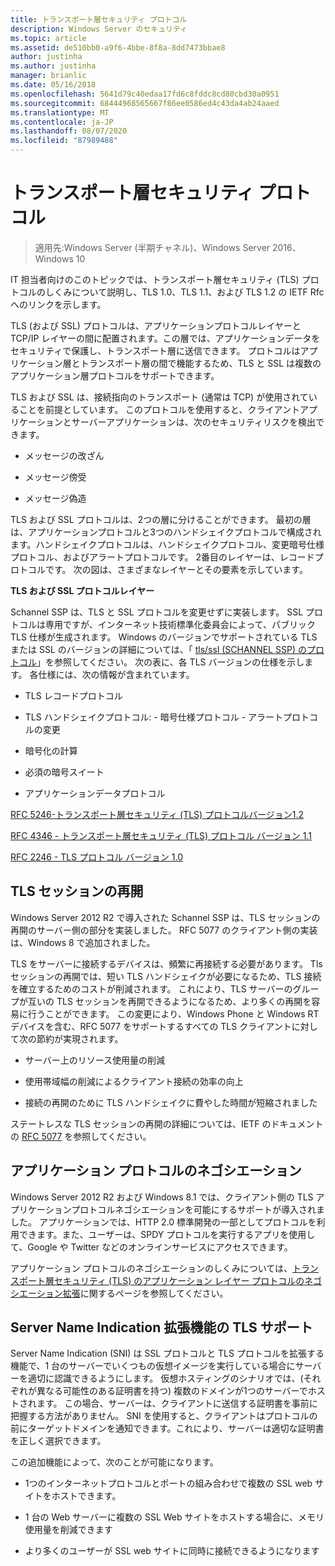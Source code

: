 ```yaml
---
title: トランスポート層セキュリティ プロトコル
description: Windows Server のセキュリティ
ms.topic: article
ms.assetid: de510bb0-a9f6-4bbe-8f8a-8dd7473bbae8
author: justinha
ms.author: justinha
manager: brianlic
ms.date: 05/16/2018
ms.openlocfilehash: 5641d79c40edaa17fd6c8fddc8cd80cbd30a0951
ms.sourcegitcommit: 68444968565667f86ee0586ed4c43da4ab24aaed
ms.translationtype: MT
ms.contentlocale: ja-JP
ms.lasthandoff: 08/07/2020
ms.locfileid: "87989488"
---
```

# <a name="transport-layer-security-protocol"></a>トランスポート層セキュリティ プロトコル

>適用先:Windows Server (半期チャネル)、Windows Server 2016、Windows 10

IT 担当者向けのこのトピックでは、トランスポート層セキュリティ (TLS) プロトコルのしくみについて説明し、TLS 1.0、TLS 1.1、および TLS 1.2 の IETF Rfc へのリンクを示します。

TLS (および SSL) プロトコルは、アプリケーションプロトコルレイヤーと TCP/IP レイヤーの間に配置されます。この層では、アプリケーションデータをセキュリティで保護し、トランスポート層に送信できます。 プロトコルはアプリケーション層とトランスポート層の間で機能するため、TLS と SSL は複数のアプリケーション層プロトコルをサポートできます。

TLS および SSL は、接続指向のトランスポート (通常は TCP) が使用されていることを前提としています。 このプロトコルを使用すると、クライアントアプリケーションとサーバーアプリケーションは、次のセキュリティリスクを検出できます。

-   メッセージの改ざん

-   メッセージ傍受

-   メッセージ偽造

TLS および SSL プロトコルは、2つの層に分けることができます。 最初の層は、アプリケーションプロトコルと3つのハンドシェイクプロトコルで構成されます。ハンドシェイクプロトコルは、ハンドシェイクプロトコル、変更暗号仕様プロトコル、およびアラートプロトコルです。 2番目のレイヤーは、レコードプロトコルです。 次の図は、さまざまなレイヤーとその要素を示しています。

**TLS および SSL プロトコルレイヤー**


Schannel SSP は、TLS と SSL プロトコルを変更せずに実装します。 SSL プロトコルは専用ですが、インターネット技術標準化委員会によって、パブリック TLS 仕様が生成されます。 Windows のバージョンでサポートされている TLS または SSL のバージョンの詳細については、「 [tls/ssl (SCHANNEL SSP) のプロトコル](/windows/win32/secauthn/protocols-in-tls-ssl--schannel-ssp-)」を参照してください。 次の表に、各 TLS バージョンの仕様を示します。 各仕様には、次の情報が含まれています。

-   TLS レコードプロトコル

-   TLS ハンドシェイクプロトコル: \- 暗号仕様プロトコル \- アラートプロトコルの変更

-   暗号化の計算

-   必須の暗号スイート

-   アプリケーションデータプロトコル

[RFC 5246-トランスポート層セキュリティ (TLS) プロトコルバージョン1.2](http://tools.ietf.org/html/rfc5246)

[RFC 4346 - トランスポート層セキュリティ (TLS) プロトコル バージョン 1.1](http://tools.ietf.org/html/rfc4346)

[RFC 2246 - TLS プロトコル バージョン 1.0](http://tools.ietf.org/html/rfc2246)

## <a name="tls-session-resumption"></a><a name="BKMK_SessionResumption"></a>TLS セッションの再開
Windows Server 2012 R2 で導入された Schannel SSP は、TLS セッションの再開のサーバー側の部分を実装しました。 RFC 5077 のクライアント側の実装は、Windows 8 で追加されました。

TLS をサーバーに接続するデバイスは、頻繁に再接続する必要があります。 Tls セッションの再開では、短い TLS ハンドシェイクが必要になるため、TLS 接続を確立するためのコストが削減されます。 これにより、TLS サーバーのグループが互いの TLS セッションを再開できるようになるため、より多くの再開を容易に行うことができます。 この変更により、Windows Phone と Windows RT デバイスを含む、RFC 5077 をサポートするすべての TLS クライアントに対して次の節約が実現されます。

-   サーバー上のリソース使用量の削減

-   使用帯域幅の削減によるクライアント接続の効率の向上

-   接続の再開のために TLS ハンドシェイクに費やした時間が短縮されました

ステートレスな TLS セッションの再開の詳細については、IETF のドキュメントの [RFC 5077](http://www.ietf.org/rfc/rfc5077) を参照してください。

## <a name="application-protocol-negotiation"></a><a name="BKMK_AppProtocolNego"></a>アプリケーション プロトコルのネゴシエーション
 Windows Server 2012 R2 および Windows 8.1 では、クライアント側の TLS アプリケーションプロトコルネゴシエーションを可能にするサポートが導入されました。 アプリケーションでは、HTTP 2.0 標準開発の一部としてプロトコルを利用できます。また、ユーザーは、SPDY プロトコルを実行するアプリを使用して、Google や Twitter などのオンラインサービスにアクセスできます。

アプリケーション プロトコルのネゴシエーションのしくみについては、[トランスポート層セキュリティ (TLS) のアプリケーション レイヤー プロトコルのネゴシエーション拡張](http://tools.ietf.org/search/draft-ietf-tls-applayerprotoneg-05)に関するページを参照してください。

## <a name="tls-support-for-server-name-indication-extensions"></a><a name="BKMK_SNI"></a>Server Name Indication 拡張機能の TLS サポート
Server Name Indication (SNI) は SSL プロトコルと TLS プロトコルを拡張する機能で、1 台のサーバーでいくつもの仮想イメージを実行している場合にサーバーを適切に認識できるようにします。 仮想ホスティングのシナリオでは、(それぞれが異なる可能性のある証明書を持つ) 複数のドメインが1つのサーバーでホストされます。 この場合、サーバーは、クライアントに送信する証明書を事前に把握する方法がありません。 SNI を使用すると、クライアントはプロトコルの前にターゲットドメインを通知できます。これにより、サーバーは適切な証明書を正しく選択できます。

この追加機能によって、次のことが可能になります。

-   1つのインターネットプロトコルとポートの組み合わせで複数の SSL web サイトをホストできます。

-   1 台の Web サーバーに複数の SSL Web サイトをホストする場合に、メモリ使用量を削減できます

-   より多くのユーザーが SSL web サイトに同時に接続できるようになります